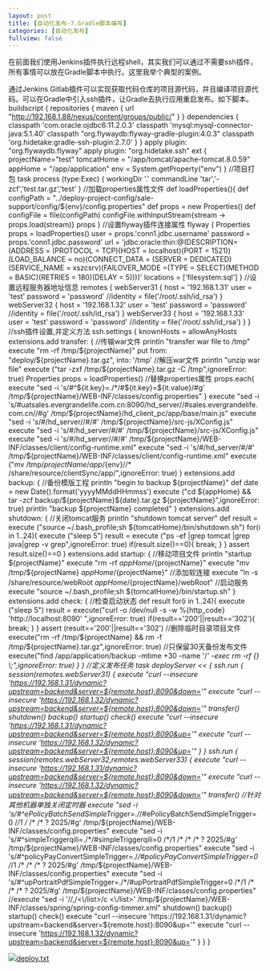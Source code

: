 ```yaml
---
layout: post
title: [自动化发布-7.Gradle脚本编写]
categories: [自动化发布]
fullview: false
---
```

在前面我们使用Jenkins插件执行远程shell，其实我们可以通过不需要ssh插件，所有事情可以放在Gradle脚本中执行。这里我举个典型的案例。

通过Jenkins Gitlab插件可以实现获取代码仓库的项目源代码，并且编译项目源代码。可以在Gradle中引入ssh插件，让Gradle去执行应用重启发布。如下脚本。
buildscript { repositories { maven { url "http://192.168.1.88/nexus/content/groups/public/" } } dependencies { classpath 'com.oracle:ojdbc6:11.2.0.3' classpath 'mysql:mysql-connector-java:5.1.40' classpath "org.flywaydb:flyway-gradle-plugin:4.0.3" classpath 'org.hidetake:gradle-ssh-plugin:2.7.0' } } apply plugin: "org.flywaydb.flyway" apply plugin: "org.hidetake.ssh" ext { projectName="test" tomcatHome = "/app/tomcat/apache-tomcat.8.0.59" appHome = "/app/application" env = System.getProperty("env") } //项目打包 task process (type:Exec) { workingDir '.' commandLine 'tar','-zcf','test.tar.gz','test' } //加载properties属性文件 def loadProperties(){ def configPath = "../deploy-project-config/sale-support/config/${env}/config.properties" def props = new Properties() def configFile = file(configPath) configFile.withInputStream{stream -> props.load(stream)} props } //设置flyway插件连接属性 flyway { Properties props = loadProperties() user = props.'conn1.jdbc.username' password = props.'conn1.jdbc.password' url = 'jdbc:oracle:thin:@(DESCRIPTION= (ADDRESS = (PROTOCOL = TCP)(HOST = localhost)(PORT = 1521))(LOAD_BALANCE = no)(CONNECT_DATA = (SERVER = DEDICATED) (SERVICE_NAME = xszcsrv)(FAILOVER_MODE =(TYPE = SELECT)(METHOD = BASIC)(RETRIES = 180)(DELAY = 5))))' locations = ['filesystem:sql'] } //设置远程服务器地址信息 remotes { webServer31 { host = '192.168.1.31' user = 'test' password = 'password' //identity = file('/root/.ssh/id_rsa') } webServer32 { host = '192.168.1.32' user = 'test' password = 'password' //identity = file('/root/.ssh/id_rsa') } webServer33 { host = '192.168.1.33' user = 'test' password = 'password' //identity = file('/root/.ssh/id_rsa') } } //ssh插件设置,并定义方法 ssh.settings { knownHosts = allowAnyHosts extensions.add transfer: { //传输war文件 println "transfer war file to /tmp" execute "rm -rf /tmp/${projectName}" put from: "deploy/${projectName}.tar.gz", into: '/tmp' //解压war文件 println "unzip war file" execute ("tar -zxf /tmp/${projectName}.tar.gz -C /tmp",ignoreError: true) Properties props = loadProperties() //替换properties属性 props.each{ execute "sed -i 's/#^${it.key}=./*/#${it.key}=${it.value}/#g' /tmp/${projectName}/WEB-INF/classes/config.properties" } execute "sed -i 's/#uatsales.evergrandelife.com.cn:8090/hd_server//#sales.evergrandelife.com.cn//#g' /tmp/${projectName}/hd_client_pc/app/base/main.js" execute "sed -i 's/#/hd_server//#/#' /tmp/${projectName}/src-js/XConfig.js" execute "sed -i 's/#/hd_server/#/#' /tmp/${projectName}/src-js/XConfig.js" execute "sed -i 's/#/hd_server//#/#' /tmp/${projectName}/WEB-INF/classes/client/config-runtime.xml" execute "sed -i 's/#/hd_server/#/#' /tmp/${projectName}/WEB-INF/classes/client/config-runtime.xml" execute ("mv /tmp/${projectName}/app/${env}//* /share/resource/clientSync/app/",ignoreError: true) } extensions.add backup: { //备份模版工程 println "begin to backup ${projectName}" def date = new Date().format('yyyyMMddHHmmss') execute ("cd ${appHome} && tar -zcf backup/${projectName}${date}.tar.gz ${projectName}",ignoreError: true) println "backup ${projectName} completed" } extensions.add shutdown: { //关闭tomcat服务 println "shutdown tomcat server" def result = execute ("source ~/.bash_profile;sh ${tomcatHome}/bin/shutdown.sh") for(i in 1..24){ execute ("sleep 5") result = execute ("ps -ef |grep tomcat |grep java|grep -v grep",ignoreError: true) if(result.size()==0){ break; } } assert result.size()==0 } extensions.add startup: { //移动项目文件 println "startup ${projectName}" execute "rm -rf ${appHome}/${projectName}" execute "mv /tmp/${projectName} ${appHome}/${projectName}" //添加软连接 execute "ln -s /share/resource/webRoot ${appHome}/${projectName}/webRoot" //启动服务 execute "source ~/.bash_profile;sh ${tomcatHome}/bin/startup.sh" } extensions.add check: { //检查启动状态 def result for(i in 1..24){ execute ("sleep 5") result = execute("curl -o /dev/null -s -w %{http_code} 'http://localhost:8090' ",ignoreError: true) if(result=='200'||result=='302'){ break; } } assert (result=='200'||result=='302') //删除临时目录项目文件 execute("rm -rf /tmp/${projectName} && rm -f /tmp/${projectName}.tar.gz",ignoreError: true) //只保留30天备份发布文件 execute("find /app/application/backup -mtime +30 -name '/*' -exec rm -rf {} \\;",ignoreError: true) } } //定义发布任务 task deployServer << { ssh.run { session(remotes.webServer31) { execute "curl --insecure 'https://192.168.1.31/dynamic?upstream=backend&server=${remote.host}:8090&down='" execute "curl --insecure 'https://192.168.1.32/dynamic?upstream=backend&server=${remote.host}:8090&down='" transfer() shutdown() backup() startup() check() execute "curl --insecure 'https://192.168.1.31/dynamic?upstream=backend&server=${remote.host}:8090&up='" execute "curl --insecure 'https://192.168.1.32/dynamic?upstream=backend&server=${remote.host}:8090&up='" } } ssh.run { session(remotes.webServer32,remotes.webServer33) { execute "curl --insecure 'https://192.168.1.31/dynamic?upstream=backend&server=${remote.host}:8090&down='" execute "curl --insecure 'https://192.168.1.32/dynamic?upstream=backend&server=${remote.host}:8090&down='" transfer() //针对其他机器单独关闭定时器 execute "sed -i 's/#^ePolicyBatchSendSimpleTrigger=./*/#ePolicyBatchSendSimpleTrigger=0 /*/1 /* /* /* ? 2025/#g' /tmp/${projectName}/WEB-INF/classes/config.properties" execute "sed -i 's/#^simpleTriggerqili=./*/#simpleTriggerqili=0 /*/1 /* /* /* ? 2025/#g' /tmp/${projectName}/WEB-INF/classes/config.properties" execute "sed -i 's/#^policyPayConvertSimpleTrigger=./*/#policyPayConvertSimpleTrigger=0 /*/1 /* /* /* ? 2025/#g' /tmp/${projectName}/WEB-INF/classes/config.properties" execute "sed -i 's/#^upPortraitPdfSimpleTrigger=./*/#upPortraitPdfSimpleTrigger=0 /*/1 /* /* /* ? 2025/#g' /tmp/${projectName}/WEB-INF/classes/config.properties" //execute "sed -i '/<list>/,/<\\/list>/c <list><\\/list>' /tmp/${projectName}/WEB-INF/classes/spring/spring-config-timmer.xml" shutdown() backup() startup() check() execute "curl --insecure 'https://192.168.1.31/dynamic?upstream=backend&server=${remote.host}:8090&up='" execute "curl --insecure 'https://192.168.1.32/dynamic?upstream=backend&server=${remote.host}:8090&up='" } } }

![](http://ctosb.com/ueditor/dialogs/attachment/fileTypeImages/icon_txt.gif)[deploy.txt](http://file.ctosb.com/upload/file/20170412/1491982338115026985.txt "deploy.txt")
